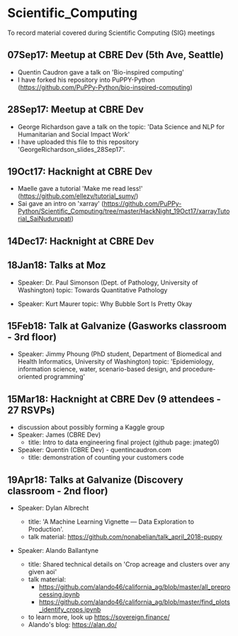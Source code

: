 # Scientific_Computing
To record material covered during Scientific Computing (SIG) meetings


## 07Sep17: Meetup at CBRE Dev (5th Ave, Seattle)
  - Quentin Caudron gave a talk on 'Bio-inspired computing'
  - I have forked his repository into PuPPY-Python (https://github.com/PuPPy-Python/bio-inspired-computing)

## 28Sep17: Meetup at CBRE Dev
  - George Richardson gave a talk on the topic:
    'Data Science and NLP for Humanitarian and Social Impact Work'
  - I have uploaded this file to this repository 'GeorgeRichardson_slides_28Sep17'.

## 19Oct17: Hacknight at CBRE Dev
  - Maelle gave a tutorial 'Make me read less!' (https://github.com/ellezv/tutorial_sumy/)
  - Sai gave an intro on 'xarray' (https://github.com/PuPPy-Python/Scientific_Computing/tree/master/HackNight_19Oct17/xarrayTutorial_SaiNudurupati)

## 14Dec17: Hacknight at CBRE Dev
  

## 18Jan18: Talks at Moz
  - Speaker: Dr. Paul Simonson (Dept. of Pathology, University of Washington)
      topic: Towards Quantitative Pathology
      
  - Speaker: Kurt Maurer
      topic: Why Bubble Sort Is Pretty Okay
      

## 15Feb18: Talk at Galvanize (Gasworks classroom - 3rd floor)
   - Speaker: Jimmy Phoung (PhD student, Department of Biomedical and Health Informatics, University of Washington)
        topic:  'Epidemiology, information science, water, scenario-based design, and procedure-oriented programming'

## 15Mar18: Hacknight at CBRE Dev   (9 attendees - 27 RSVPs)
   - discussion about possibly forming a Kaggle group
   - Speaker: James (CBRE Dev)
        - title: Intro to data engineering final project (github page: jmateg0) 
   - Speaker: Quentin (CBRE Dev) - quentincaudron.com
        - title: demonstration of counting your customers code

## 19Apr18: Talks at Galvanize (Discovery classroom - 2nd floor)
   - Speaker: Dylan Albrecht
        - title: 'A Machine Learning Vignette — Data Exploration to Production'.
        - talk material:  https://github.com/nonabelian/talk_april_2018-puppy
        
   - Speaker: Alando Ballantyne
        - title: Shared technical details on 'Crop acreage and clusters over any given aoi'
        - talk material:
             - https://github.com/alando46/california_ag/blob/master/all_preprocessing.ipynb
             - https://github.com/alando46/california_ag/blob/master/find_plots_identify_crops.ipynb
        - to learn more, look up https://sovereign.finance/
        - Alando's blog: https://alan.do/
